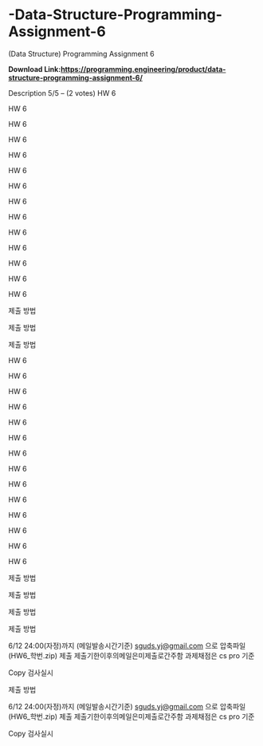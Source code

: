 # -Data-Structure-Programming-Assignment-6
(Data Structure) Programming Assignment 6

**Download Link:https://programming.engineering/product/data-structure-programming-assignment-6/**

Description
5/5 – (2 votes)
  HW 6

  HW 6

  HW 6

  HW 6

  HW 6

  HW 6

  HW 6

  HW 6

  HW 6

  HW 6

  HW 6

  HW 6

  HW 6

  HW 6

  제출 방법

  제출 방법

  제출 방법



  HW 6

  HW 6

  HW 6

  HW 6

  HW 6

  HW 6

  HW 6

  HW 6

  HW 6

  HW 6

  HW 6

  HW 6

  HW 6

  HW 6

  제출 방법

  제출 방법

  제출 방법

  제출 방법

6/12 24:00(자정)까지 (메일발송시간기준) sguds.yj@gmail.com 으로 압축파일(HW6_학번.zip) 제출 제출기한이후의메일은미제출로간주함 과제채점은 cs pro 기준

Copy 검사실시

 제출 방법

6/12 24:00(자정)까지 (메일발송시간기준) sguds.yj@gmail.com 으로 압축파일(HW6_학번.zip) 제출 제출기한이후의메일은미제출로간주함 과제채점은 cs pro 기준

Copy 검사실시

